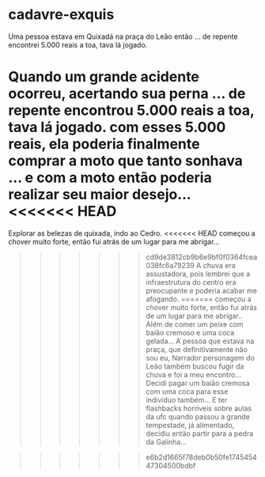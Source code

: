 # cadavre-exquis
Uma pessoa estava em Quixadá na praça do Leão então ...
de repente encontrei 5.000 reais a toa, tava lá jogado.

Quando um grande acidente ocorreu, acertando sua perna ...
de repente encontrou 5.000 reais a toa, tava lá jogado.
com esses 5.000 reais, ela poderia finalmente comprar a moto que tanto sonhava ...
e com a moto então poderia realizar seu maior desejo...
<<<<<<< HEAD
=======
Explorar as belezas de quixada, indo ao Cedro.
<<<<<<< HEAD
começou a chover muito forte, então fui atrás de um lugar para me abrigar...
>>>>>>> cd9de3812cb9b6e9bf0f0364fcea038fc6a79239
A chuva era assustadora, pois lembrei que a infraestrutura do centro era preocupante e poderia acabar me afogando.
=======
começou a chover muito forte, então fui atrás de um lugar para me abrigar..
Além de comer um peixe com baião cremoso e uma coca gelada...
A pessoa que estava na praça, que definitivamente não sou eu, Narrador personagem do Leão também buscou fugir da chuva e foi a meu encontro...
Decidi pagar um baião cremosa com uma coca para esse indivíduo também...
E ter flashbacks horriveis sobre aulas da ufc
quando passou a grande tempestade, já alimentado, decidiu então partir para a pedra da Galinha...

>>>>>>> e6b2d1665f78deb0b50fe174545447304500bdbf
